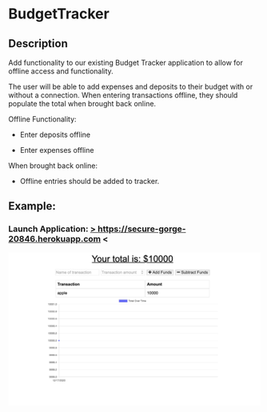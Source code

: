 # BudgetTracker

## Description
Add functionality to our existing Budget Tracker application to allow for offline access and functionality.

The user will be able to add expenses and deposits to their budget with or without a connection. When entering transactions offline, they should populate the total when brought back online.

Offline Functionality:

  * Enter deposits offline

  * Enter expenses offline

When brought back online:

  * Offline entries should be added to tracker.
  
## Example:
### Launch Application: <a href="https://lloyd-budget-tracker-pwa.herokuapp.com/" target="_blank"> > https://secure-gorge-20846.herokuapp.com < </a>
![](example.png)
